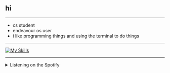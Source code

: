 ## hi
***

* cs student
* endeavour os user
* i like programming things and using the terminal to do things

***
[![My Skills](https://skillicons.dev/icons?i=bash,c,cpp,html,css,py,discord,git,linux,vim,vscode,processing&perline=6)](https://skillicons.dev) 
***

<details>
 <summary>Listening on the Spotify</summary>
 
  <div align="center">
                     <a href="https://github.com/belligerentcrow">
    <img alt="Spotify" src="https://spotify-recently-played-readme.vercel.app/api?user=9wuztcs8h72hav3izutdunf66>
  </div>
</details>
                            
***
<img align="left" alt="Language Stats - belligerentcrow" src="https://github-readme-stats.vercel.app/api/top-langs/?username=belligerentcrow&hide_border=true&theme=tokyonight" />
<br><br>


